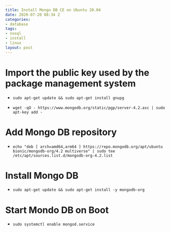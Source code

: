 ```yaml
---
title: Install Mongo DB CE on Ubuntu 20.04
date: 2020-07-20 08:34 Z
categories:
- database
tags:
- nosql
- install
- linux
layout: post
---
```


# Import the public key used by the package management system

* `sudo apt-get update && sudo apt-get install gnupg`

* `wget -qO - https://www.mongodb.org/static/pgp/server-4.2.asc | sudo apt-key add -`

# Add Mongo DB repository

* `echo "deb [ arch=amd64,arm64 ] https://repo.mongodb.org/apt/ubuntu bionic/mongodb-org/4.2 multiverse" | sudo tee /etc/apt/sources.list.d/mongodb-org-4.2.list`

# Install Mongo DB

* `sudo apt-get update && sudo apt-get install -y mongodb-org`

# Start Mondo DB on Boot

* `sudo systemctl enable mongod.service`

